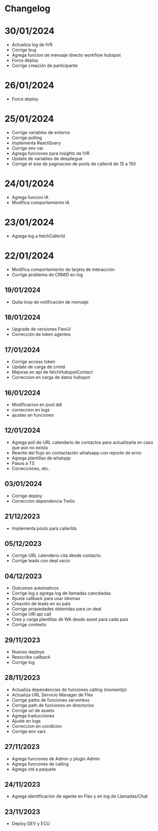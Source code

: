 # Changelog

# 30/01/2024
* Actualiza log de IVR
* Corrige bug
* Agrega funcion de mensaje directo workflow hubspot
* Force deploy
* Corrige creación de participante

# 26/01/2024
* Force deploy

# 25/01/2024
* Corrige variables de entorno
* Corrige polling
* Implementa ReactQuery
* Corrige env var
* Agrega funciones para insights de IVR
* Update de variables de despliegue
* Corrige el size de paginacion de pools de callerid de 15 a 150

# 24/01/2024
* Agrega funcion IA
* Modifica comportamiento IA

# 23/01/2024
* Agrega log a fetchCallerId

# 22/01/2024
* Modifica comportamiento de tarjeta de interacción
* Corrige problema de CRMID en log

## 19/01/2024
* Quita loop de notificación de mensaje

## 18/01/2024
* Upgrade de versiones FlexUI
* Corrección de token agentes

## 17/01/2024
* Corrige access token
* Update de carga de crmid
* Mejoras en api de fetchHubspotContact
* Correccion en carga de datos hubspot

## 16/01/2024
* Modificacion en pool ddi
* correccion en logs
* ajustes en funciones

## 12/01/2024
* Agrega poll de URL calendario de contactos para actualizarla en caso que aún no exista
* Rewrite del flujo en contactación whatsapp con reporte de error
* Agrega plantillas de whatspp
* Pasos a TS
* Correcciones, etc.

## 03/01/2024
* Corrige deploy
* Corrección dependencia Twilio

## 21/12/2023
* Implementa pools para callerIds

## 05/12/2023
* Corrige URL calendario cita desde contacto.
* Corrige leads con deal vacio

## 04/12/2023
* Outcomes automaticos
* Corrige log y agrega log de llamadas canceladas
* Ajusta callback para usar idiomas
* Creación de leads en su país
* Corrige propiedades obtenidas para un deal
* Corrige URI api call
* Crea y carga plantillas de WA desde asset para cada país
* Corrige contexto

## 29/11/2023
* Nuevos deploys
* Reescribe callback
* Corrige log

## 28/11/2023
* Actualiza dependencias de funciones calling (momentjs)
* Actualiza URL Servicio Manager de Flex
* Corrige paths de funciones serverless
* Corrige path de funciones en directorios
* Corrige url de assets
* Agrega traducciones
* Ajuste en logs
* Correccion en condicion
* Corrige env vars

## 27/11/2023
* Agrega funciones de Admin y plugin Admin
* Agrega funciones de calling
* Agrega ctd a paquete

## 24/11/2023
* Agrega identificación de agente en Flex y en log de Llamadas/Chat

## 23/11/2023
* Deploy DEV y ECU
    